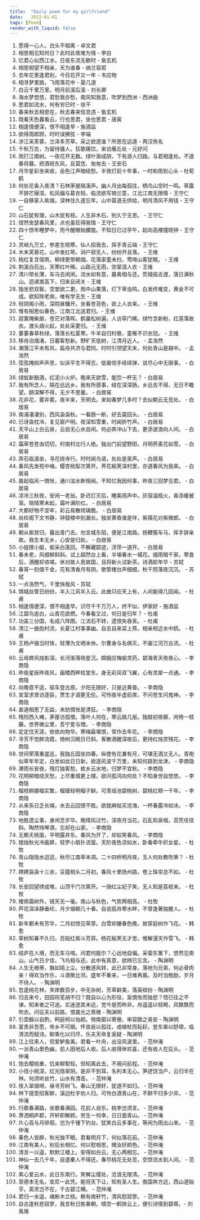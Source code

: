 ```yaml
---
title:  "Daily poem for my girlfriend"
date:   2022-01-01
tags: [Poem]
render_with_liquid: false
---
```


001. 愿得一心人，白头不相离 - 卓文君
002. 相思相见知何日？此时此夜难为情 - 李白
003. 忆君心似西江水，日夜东流无歇时 - 鱼玄机
004. 相思相望不相亲，天为谁春 - 纳兰容若
005. 去年花里逢君别，今日花开又一年 - 韦应物
006. 相寻梦里路，飞雨落花中 - 晏几道
007. 白云千里万里，明月前溪后溪 - 刘长卿
008. 海水梦悠悠，君愁我亦愁，南风知我意，吹梦到西洲 - 西洲曲
009. 思君如流水，何有穷已时 - 徐干
010. 春来秋去相思在，秋去春来信息违 - 鱼玄机
011. 晓看天色暮看云，行也思君，坐也思君 - 唐寅
012. 相逢情便深，恨不相逢早 - 施酒监
013. 欲得周郎顾，时时误拂弦 - 李端
014. 涉江采芙蓉，兰泽多芳草。采之欲遗谁？所思在远道 - 两汉佚名
015. 千秋万古，为留待骚人，狂歌痛饮，来访雁丘处 - 元好问
016. 雨打江南树。一夜花开无数。绿叶渐成阴，下有游人归路。与君相逢处。不道春将暮。把酒祝东风，且莫恁、匆匆去 - 王安石
017. 月华星彩坐来收，岳色江声暗结愁。半夜灯前十年事，一时和雨到心头 - 杜荀鹤
018. 何处花香入夜清？石林茅屋隔溪声。幽人月出每孤往，栖鸟山空时一鸣。草露不辞芒屦湿，松风偏与葛衣轻。临流欲写猗兰意，江北江南无限情 - 王守仁
019. 一自移家入紫烟，深林住久遂忘年。山中莫道无供给，明月清风不用钱 - 王守仁
020. 山石犹有理，山木犹有枝。人生非木石，别久宁无思。 - 王守仁
021. 铿然舍瑟春风里，点也虽狂得我情 - 王守仁
022. 四十馀年睡梦中，而今醒眼始朦胧。不知日已过亭午，起向高楼撞晓钟 - 王守仁
023. 灵峭九万丈，参差生晓寒。仙人招我去，挥手青云端 - 王守仁
024. 木末芙蓉花，山中发红萼。涧户寂无人，纷纷开且落。 - 王维
025. 桃红复含宿雨，柳绿更带朝烟。花落家童未扫，莺啼山客犹眠。 - 王维
026. 荆溪白石出，天寒红叶稀。山路元无雨，空翠湿人衣 - 王维
027. 清川带长薄，车马去闲闲。流水如有意，暮禽相与还。荒城临古渡，落日满秋山。迢递嵩高下，归来且闭关 - 王维
028. 独坐悲双鬓，空堂欲二更。雨中山果落，灯下草虫鸣。白发终难变，黄金不可成。欲知除老病，唯有学无生 - 王维
029. 轻阴阁小雨，深院昼慵开。坐看苍苔色，欲上人衣来。 - 王维
030. 惟有相思似春色，江南江北送君归。- 王维
031. 寂寞掩柴扉，苍茫对落晖。鹤巢松树遍，人访荜门稀。绿竹含新粉，红莲落故衣。渡头烟火起，处处采菱归。 - 王维
032. 萋萋春草秋绿，落落长松夏寒。牛羊自归村巷，童稚不识衣冠。 - 王维
033. 移舟泊烟渚，日暮客愁新。野旷天低树，江清月近人。 - 孟浩然
034. 潮落江平未有风，扁舟共济与君同。时时引领望天末，何处青山是越中。 - 孟浩然
035. 弦弦掩抑声声思，似诉平生不得志。低眉信手续续弹，说尽心中无限事。 - 白居易
036. 绿蚁新醅酒，红泥小火炉。晚来天欲雪，能饮一杯无？ - 白居易
037. 我有所念人，隔在远远乡。我有所感事，结在深深肠。乡远去不得，无日不瞻望。肠深解不得，无夕不思量。 - 白居易
038. 花非花，雾非雾。夜半来，天明去。来如春梦几多时？去似朝云无觅处。 - 白居易
039. 南浦凄凄别，西风袅袅秋。一看肠一断，好去莫回头。 - 白居易
040. 已讶衾枕冷，复见窗户明。夜深知雪重，时闻折竹声。 - 白居易
041. 天平山上白云泉，云自无心水自闲。何必奔冲山下去，更添波浪向人间。 - 白居易
042. 霜草苍苍虫切切，村南村北行人绝。独出门前望野田，月明荞麦花如雪。 - 白居易
043. 弄石临溪坐，寻花绕寺行。时时闻鸟语，处处是泉声。 - 白居易
044. 春风先发苑中梅，樱杏桃梨次第开。荠花榆荚深村里，亦道春风为我来。 - 白居易
045. 晨起临风一惆怅，通川湓水断相闻。不知忆我因何事，昨夜三回梦见君。 - 白居易
046. 凉冷三秋夜，安闲一老翁。卧迟灯灭后，睡美雨声中。灰宿温瓶火，香添暖被笼。晓晴寒未起，霜叶满阶红。 - 白居易
047. 大都好物不坚牢，彩云易散琉璃脆。 - 白居易
048. 丝纶阁下文书静，钟鼓楼中刻漏长。独坐黄昏谁是伴，紫薇花对紫微郎。 - 白居易
049. 朝从紫禁归，暮出青门去。勿言城东陌，便是江南路。扬鞭簇车马，挥手辞亲故。我生本无乡，心安是归处。 - 白居易
050. 小娃撑小艇，偷采白莲回。不解藏踪迹，浮萍一道开。 - 白居易
051. 春未老，风细柳斜斜。试上超然台上看，半壕春水一城花。烟雨暗千家。寒食后，酒醒却咨嗟。休对故人思故国，且将新火试新茶。诗酒趁年华 - 苏轼
052. 春宵一刻值千金，花有清香月有阴。歌管楼台声细细，秋千院落夜沉沉。 - 苏轼
053. 一点浩然气，千里快哉风 - 苏轼
054. 锦城丝管日纷纷，半入江风半入云。此曲只应天上有，人间能得几回闻。 - 杜甫
055. 相逢情便深，恨不相逢早。识尽千千万万人，终不似、伊家好 - 施酒监
056. 江碧鸟逾白，山青花欲燃。今春看又过，何日是归年？ - 杜甫
057. 功盖三分国，名成八阵图。江流石不转，遗恨失吞吴。 - 杜甫
058. 清江一曲抱村流，长夏江村事事幽。自去自来梁上燕，相亲相近水中鸥。 - 杜甫
059. 王杨卢骆当时体，轻薄为文哂未休。尔曹身与名俱灭，不废江河万古流。 - 杜甫
060. 云母屏风烛影深，长河渐落晓星沉。嫦娥应悔偷灵药，碧海青天夜夜心。 - 李商隐
061. 昨夜星辰昨夜风，画楼西畔桂堂东。身无彩凤双飞翼，心有灵犀一点通。 - 李商隐
062. 向晚意不适，驱车登古原。夕阳无限好，只是近黄昏。 - 李商隐
063. 宣室求贤访逐臣，贾生才调更无伦。可怜夜半虚前席，不问苍生问鬼神。 - 李商隐
064. 直道相思了无益，未妨惆怅是清狂。 - 李商隐
065. 残阳西入崦，茅屋访孤僧。落叶人何在，寒云路几层。独敲初夜磬，闲倚一枝藤。世界微尘里，吾宁爱与憎。 - 李商隐
066. 定定住天涯，依依向物华。寒梅最堪恨，常作去年花。 - 李商隐
067. 寻芳不觉醉流霞，倚树沉眠日已斜。客散酒醒深夜后，更持红烛赏残花。 - 李商隐
068. 世间荣落重逡巡，我独丘园坐四春。纵使有花兼有月，可堪无酒又无人。青袍似草年年定，白发如丝日日新。欲逐风波千万里，未知何路到龙津。 - 李商隐
069. 滞雨长安夜，残灯独客愁。故乡云水地，归梦不宜秋。 - 李商隐
070. 花明柳暗绕天愁，上尽重城更上楼。欲问孤鸿向何处？不知身世自悠悠。 - 李商隐
071. 榴枝婀娜榴实繁，榴膜轻明榴子鲜。可羡瑶池碧桃树，碧桃红颊一千年。 - 李商隐
072. 从来系日乏长绳，水去云回恨不胜。欲就麻姑买沧海，一杯春露冷如冰。 - 李商隐
073. 地胜遗尘事，身闲念岁华。晚晴风过竹，深夜月当花。石乱知泉咽，苔荒任径斜。陶然恃琴酒，忘却在山家。 - 李商隐
074. 无赖夭桃面，平明露井东。春风为开了，却拟笑春风。 - 李商隐
075. 银烛秋光冷画屏，轻罗小扇扑流萤。天阶夜色凉如水，卧看牵牛织女星。 - 杜牧
076. 青山隐隐水迢迢，秋尽江南草未凋。二十四桥明月夜，玉人何处教吹箫？ - 杜牧
077. 娉娉袅袅十三余，豆蔻梢头二月初。春风十里扬州路，卷上珠帘总不如。 - 杜牧
078. 长安回望绣成堆，山顶千门次第开。一骑红尘妃子笑，无人知是荔枝来。 - 杜牧
079. 楼倚霜树外，镜天无一毫。南山与秋色，气势两相高。 - 杜牧
080. 芦花深泽静垂纶，月夕烟朝几十春。自说孤舟寒水畔，不曾逢著独醒人。 - 杜牧
081. 新年都未有芳华，二月初惊见草芽。白雪却嫌春色晚，故穿庭树作飞花。 - 韩愈
082. 草树知春不久归，百般红紫斗芳菲。杨花榆荚无才思，惟解漫天作雪飞。 - 韩愈
083. 结庐在人境，而无车马喧。问君何能尔？心远地自偏。采菊东篱下，悠然见南山。山气日夕佳，飞鸟相与还。此中有真意，欲辨已忘言。 - 陶渊明
084. 人生无根蒂，飘如陌上尘。分散逐风转，此已非常身。落地为兄弟，何必骨肉亲！得欢当作乐，斗酒聚比邻。盛年不重来，一日难再晨。及时当勉励，岁月不待人。 - 陶渊明
085. 忽逢桃花林，夹岸数百步，中无杂树，芳草鲜美，落英缤纷 - 陶渊明
086. 归去来兮，田园将芜胡不归？既自以心为形役，奚惆怅而独悲？悟已往之不谏，知来者之可追。实迷途其未远，觉今是而昨非。舟遥遥以轻飏，风飘飘而吹衣。问征夫以前路，恨晨光之熹微 - 陶渊明
087. 引壶觞以自酌，眄庭柯以怡颜。倚南窗以寄傲，审容膝之易安 - 陶渊明
088. 富贵非吾愿，帝乡不可期。怀良辰以孤往，或植杖而耘耔。登东皋以舒啸，临清流而赋诗。聊乘化以归尽，乐夫天命复奚疑 - 陶渊明
089. 江上往来人，但爱鲈鱼美。君看一叶舟，出没风波里。 - 范仲淹
090. 一派青山景色幽，前人田地后人收。后人收得休欢喜，还有收人在后头。 - 范仲淹
091. 饱去樱桃重，饥来柳絮轻。但知离此去，不用问前程。 - 范仲淹
092. 小径小桃深，红光隐翠阴。是非不到耳，名利本无心。笋迸饶当户，云归半在林。何须听丝竹，山水有清音。 - 范仲淹
093. 夜入翠烟啼，昼寻芳树飞。春山无限好，犹道不如归。 - 范仲淹
094. 林下提壶招客醉，溪边杜宇劝人归。可怜白酒青山在，不醉不归多少非。 - 范仲淹
095. 行歌春满路，坐歌春满园。花前人自乐，桃李岂须言。 - 范仲淹
096. 萧洒桐庐郡，开轩即解颜。劳生一何幸，日日面青山。 - 范仲淹
097. 片心高与月徘徊，岂为千锺下钓台。犹笑白云多事在，等闲为雨出山来。 - 范仲淹
098. 春色人皆醉，秋光独不眠。君看明月下，何似落花前。 - 范仲淹
099. 江南有美人，别后长相忆。何以慰相思，赠汝好颜色。 - 范仲淹
100. 清言一以遥，默默江楼上。安得如白云，无心两相忘。 - 范仲淹
101. 神仙一去几千年，自遣秦人不得还。春尽桃花无处觅，空馀流水到人间。 - 范仲淹
102. 素心爱云水，此日东南行。笑解尘缨处，沧浪无限清。 - 范仲淹
103. 至德本无名，宣尼一此凭。能将天下让，知有圣人生。南国奔方远，西山道始亨。英灵岂不在，千古碧江横。 - 范仲淹
104. 君归一水遥，魂断木兰桡。赖有南轩竹，清风慰寂寥。 - 范仲淹
105. 自古逢秋悲寂寥，我言秋日胜春朝。晴空一鹤排云上，便引诗情到碧霄。- 刘禹锡
